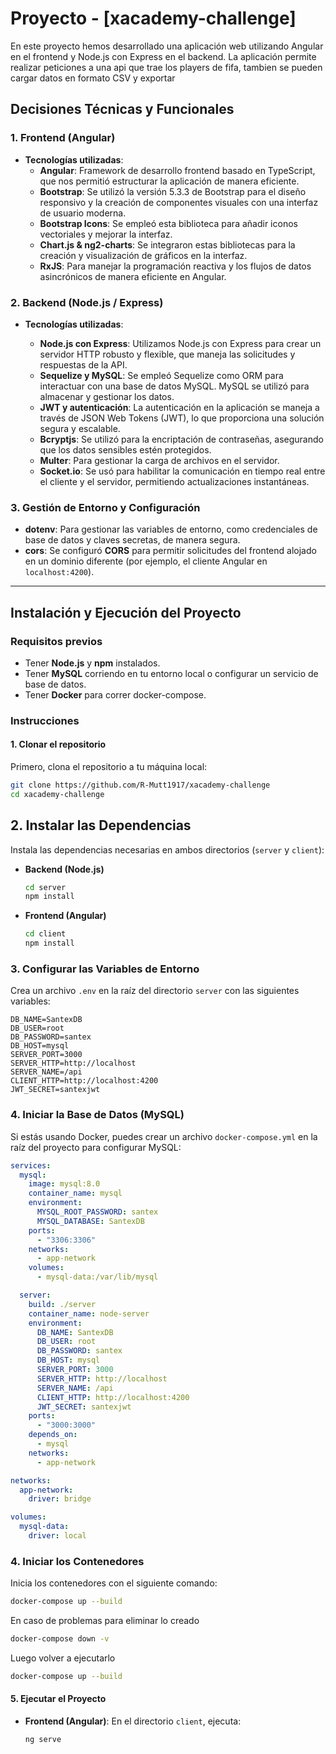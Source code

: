 # Proyecto - **[xacademy-challenge]**

En este proyecto hemos desarrollado una aplicación web utilizando Angular en el frontend y Node.js con Express en el backend. La aplicación permite realizar peticiones a una api que trae los players de fifa, tambien se pueden cargar datos en formato CSV y exportar

## Decisiones Técnicas y Funcionales

### 1. **Frontend (Angular)**

- **Tecnologías utilizadas**:
  - **Angular**: Framework de desarrollo frontend basado en TypeScript, que nos permitió estructurar la aplicación de manera eficiente.
  - **Bootstrap**: Se utilizó la versión 5.3.3 de Bootstrap para el diseño responsivo y la creación de componentes visuales con una interfaz de usuario moderna.
  - **Bootstrap Icons**: Se empleó esta biblioteca para añadir iconos vectoriales y mejorar la interfaz.
  - **Chart.js & ng2-charts**: Se integraron estas bibliotecas para la creación y visualización de gráficos en la interfaz.
  - **RxJS**: Para manejar la programación reactiva y los flujos de datos asincrónicos de manera eficiente en Angular.

### 2. **Backend (Node.js / Express)**

- **Tecnologías utilizadas**:

  - **Node.js con Express**: Utilizamos Node.js con Express para crear un servidor HTTP robusto y flexible, que maneja las solicitudes y respuestas de la API.
  - **Sequelize y MySQL**: Se empleó Sequelize como ORM para interactuar con una base de datos MySQL. MySQL se utilizó para almacenar y gestionar los datos.
  - **JWT y autenticación**: La autenticación en la aplicación se maneja a través de JSON Web Tokens (JWT), lo que proporciona una solución segura y escalable.
  - **Bcryptjs**: Se utilizó para la encriptación de contraseñas, asegurando que los datos sensibles estén protegidos.
  - **Multer**: Para gestionar la carga de archivos en el servidor.
  - **Socket.io**: Se usó para habilitar la comunicación en tiempo real entre el cliente y el servidor, permitiendo actualizaciones instantáneas.

### 3. **Gestión de Entorno y Configuración**

- **dotenv**: Para gestionar las variables de entorno, como credenciales de base de datos y claves secretas, de manera segura.
- **cors**: Se configuró **CORS** para permitir solicitudes del frontend alojado en un dominio diferente (por ejemplo, el cliente Angular en `localhost:4200`).

---

## Instalación y Ejecución del Proyecto

### Requisitos previos

- Tener **Node.js** y **npm** instalados.
- Tener **MySQL** corriendo en tu entorno local o configurar un servicio de base de datos.
- Tener **Docker** para correr docker-compose.

### Instrucciones

#### 1. **Clonar el repositorio**

Primero, clona el repositorio a tu máquina local:

```bash
git clone https://github.com/R-Mutt1917/xacademy-challenge
cd xacademy-challenge
```

## 2. Instalar las Dependencias

Instala las dependencias necesarias en ambos directorios (`server` y `client`):

- **Backend (Node.js)**

  ```bash
  cd server
  npm install
  ```

- **Frontend (Angular)**

  ```bash
  cd client
  npm install
  ```

### 3. Configurar las Variables de Entorno

Crea un archivo `.env` en la raíz del directorio `server` con las siguientes variables:

```dotenv
DB_NAME=SantexDB
DB_USER=root
DB_PASSWORD=santex
DB_HOST=mysql
SERVER_PORT=3000
SERVER_HTTP=http://localhost
SERVER_NAME=/api
CLIENT_HTTP=http://localhost:4200
JWT_SECRET=santexjwt
```

### 4. Iniciar la Base de Datos (MySQL)

Si estás usando Docker, puedes crear un archivo `docker-compose.yml` en la raíz del proyecto para configurar MySQL:

```yaml
services:
  mysql:
    image: mysql:8.0
    container_name: mysql
    environment:
      MYSQL_ROOT_PASSWORD: santex
      MYSQL_DATABASE: SantexDB
    ports:
      - "3306:3306"
    networks:
      - app-network
    volumes:
      - mysql-data:/var/lib/mysql

  server:
    build: ./server
    container_name: node-server
    environment:
      DB_NAME: SantexDB
      DB_USER: root
      DB_PASSWORD: santex
      DB_HOST: mysql
      SERVER_PORT: 3000
      SERVER_HTTP: http://localhost
      SERVER_NAME: /api
      CLIENT_HTTP: http://localhost:4200
      JWT_SECRET: santexjwt
    ports:
      - "3000:3000"
    depends_on:
      - mysql
    networks:
      - app-network

networks:
  app-network:
    driver: bridge

volumes:
  mysql-data:
    driver: local
```

### 4. Iniciar los Contenedores

Inicia los contenedores con el siguiente comando:

```bash
docker-compose up --build
```

En caso de problemas para eliminar lo creado

```bash
docker-compose down -v
```

Luego volver a ejecutarlo

```bash
docker-compose up --build
```

#### 5. **Ejecutar el Proyecto**

- **Frontend (Angular)**: En el directorio `client`, ejecuta:

  ```bash
  ng serve
  ```
